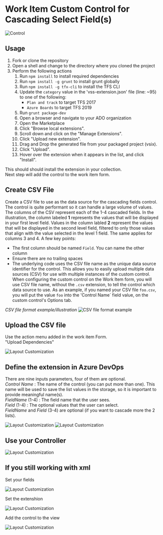 # Work Item Custom Control for Cascading Select Field(s)

![Control](img/logo.png)

## Usage

1. Fork or clone the repository
1. Open a shell and change to the directory where you cloned the project
1. Perform the following actions
    1. Run `npm install` to install required dependencies
    1. Run `npm install -g grunt` to install grunt globally
    1. Run `npm install -g tfx-cli` to install the TFS CLI
    1. Update the `category` value in the 'vss-extension.json' file (line: ~95) to one of the following:
        - `Plan and track` to target TFS 2017
        - `Azure Boards` to target TFS 2019
    1. Run `grunt package-dev`
    1. Open a browser and navigate to your ADO organization
    1. Open the Marketplace
    1. Click "Browse local extensions".
    1. Scroll down and click on the "Manage Extensions".
    1. Click "Upload new extension".
    1. Drag and Drop the generated file from your packaged project (vsix).
    1. Click "Upload".
    1. Hover over the extension when it appears in the list, and click "Install".

This should should install the extension in your collection.  
Next step will add the control to the work item form.

## Create CSV File

Create a CSV file to use as the data source for the cascading fields control. The control is quite performant so it can handle a large volume of values.
The columns of the CSV represent each of the 1-4 cascaded fields. In the illustration, the column labeled **1** represents the values that will be displayed in your first level field. Values in the column labled **2** represent the values that will be displayed in the second level field, filtered to only those values that align with the value selected in the level 1 field. The same applies for columns 3 and 4.
A few key points:

- The first column should be named `Field`. You can name the other column
- Ensure there are no trailing spaces
- The underlying code uses the CSV file name as the unique data source identifier for the control. This allows you to easily upload multiple data sources (CSV) for use with multiple instances of the custom control. When configuring the custom control on the Work Item form, you will use CSV file name, without the `.csv` extension, to tell the control which data source to use. As an example, if you named your CSV file `foo.csv`, you will put the value `foo` into the 'Control Name` field value, on the custom control's Options tab.

_CSV file format example/illustration_
![CSV file format example](img/C.png)

## Upload the CSV file

Use the action menu added in the work item Form.  
"Upload Dependencies"

![Layout Customization](img/D.png)

## Define the extension in Azure DevOps

There are nine inputs parameters, four of them are optional.  
*Control Name* : The name of the control (you can put more than one). This name will be used to save the list values in the storage, so it is important to provide meaningful name(s).  
*FieldName* (1-4) : The field name that the user sees.  
*Field* (1-4) : The optional values that the user can select.  
*FieldName* and *Field* (3-4) are optional (if you want to cascade more the 2 lists).

![Layout Customization](img/A.png)
![Layout Customization](img/B.png)


## Use your Controller

![Layout Customization](img/E.png)

## If you still working with xml

Set your fields

![Layout Customization](img/F1.png)

Set the extenshion

![Layout Customization](img/F2.png)

Add the control to the view

![Layout Customization](img/F3.png)
